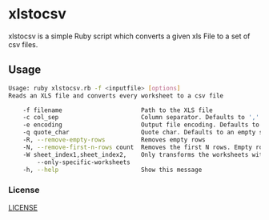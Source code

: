 # xlstocsv

xlstocsv is a simple Ruby script which converts a given xls File to a set of csv files.

## Usage

```bash
Usage: ruby xlstocsv.rb -f <inputfile> [options]
Reads an XLS file and converts every worksheet to a csv file

    -f filename                      Path to the XLS file
    -c col_sep                       Column separator. Defaults to ','
    -e encoding                      Output file encoding. Defaults to UTF-8
    -q quote_char                    Quote char. Defaults to an empty string
    -R, --remove-empty-rows          Removes empty rows
    -N, --remove-first-n-rows count  Removes the first N rows. Empty rows are included here
    -W sheet_index1,sheet_index2,    Only transforms the worksheets with the specific indexes starting at 0
        --only-specific-worksheets
    -h, --help                       Show this message
```

### License
[LICENSE](LICENSE)
